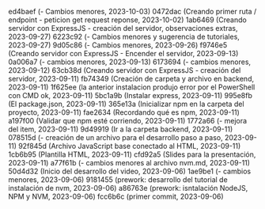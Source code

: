 ed4baef (- Cambios menores, 2023-10-03)
0472dac (Creando primer ruta / endpoint - peticion get request reponse, 2023-10-02)
1ab6469 (Creando servidor con ExpressJS - creación del servidor, observaciones extras, 2023-09-27)
6223c92 (- Cambios menores y sugerencia de tutoriales, 2023-09-27)
9d05c86 (- Cambios menores, 2023-09-26)
f9746e5 (Creando servidor con ExpressJS - Encender el servidor, 2023-09-13)
0a006a7 (- cambios menores, 2023-09-13)
6173694 (- cambios menores, 2023-09-12)
63cb38d (Creando servidor con ExpressJS - creación del servidor, 2023-09-11)
fb74349 (Creación de carpeta y archivo en backend, 2023-09-11)
1f625ee (la anterior instalacion produjo error por el PowerShell con CMD ok, 2023-09-11)
5bc1a9b (Instalar express, 2023-09-11)
995e8fb (El package.json, 2023-09-11)
365e13a (Inicializar npm en la carpeta del proyecto, 2023-09-11)
fae2634 (Recordando qué es npm, 2023-09-11)
a197f00 (Validar que npm esté corriendo, 2023-09-11)
1772a66 (- mejora del item, 2023-09-11)
9d49919 (Ir a la carpeta backend, 2023-09-11)
078515d (- creación de un archivo para el desarrollo paso a paso, 2023-09-11)
92f845d (Archivo JavaScript base conectado al HTML, 2023-09-11)
1cb6b95 (Plantilla HTML, 2023-09-11)
cfd92a5 (Slides para la presentación, 2023-09-11)
a77f61b (-  cambios menores al archivo nvm.md, 2023-09-11)
50d4d32 (Inicio del desarrollo del video, 2023-09-06)
1ae9be1 (- cambios menores, 2023-09-06)
9181455 (prework: desarrollo del tutorial de instalación de nvm, 2023-09-06)
a86763e (prework: isntalación NodeJS, NPM y NVM, 2023-09-06)
fcc6b6c (primer commit, 2023-09-06)

